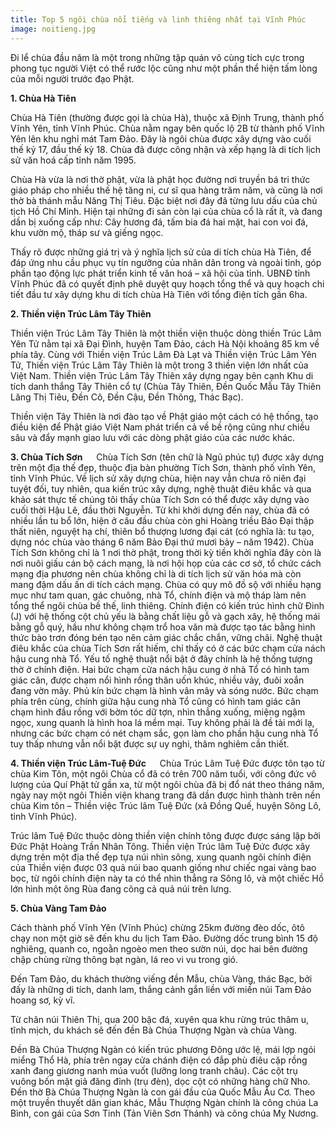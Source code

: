```yaml
---
title: Top 5 ngôi chùa nổi tiếng và linh thiêng nhất tại Vĩnh Phúc
image: noitieng.jpg
---
```


Đi lể chùa đầu năm là một trong những tập quán vô cùng tích cực trong phong tục người Việt có thể rước lộc cũng như một phần thể hiện tấm lòng của mỗi người trước đạo Phật.

**1. Chùa Hà Tiên**  

Chùa Hà Tiên (thường được gọi là chùa Hà), thuộc xã Định Trung, thành phố Vĩnh Yên, tỉnh Vĩnh Phúc. Chùa nằm ngay bên quốc lộ 2B từ thành phố Vĩnh Yên lên khu nghỉ mát Tam Đảo. Đây là ngôi chùa được xây dựng vào cuối thế kỷ 17, đầu thế kỷ 18. Chùa đã được công nhận và xếp hạng là di tích lịch sử văn hoá cấp tỉnh năm 1995.

Chùa Hà vừa là nơi thờ phật, vừa là phật học đường nơi truyền bá tri thức giáo pháp cho nhiều thế hệ tăng ni, cư sĩ qua hàng trăm năm, và cũng là nơi thờ bà thánh mẫu Năng Thị Tiêu. Đặc biệt nơi đây đã từng lưu dấu của chủ tịch Hồ Chí Minh. Hiện tại những đi sản còn lại của chùa cổ là rất ít, và đang dần bị xuống cấp như: Cây hương đá, tấm bia đá hai mặt, hai con voi đá, khu vườn mộ, tháp sư và giếng ngọc.

Thấy rõ được những giá trị và ý nghĩa lịch sử của di tích chùa Hà Tiên, để đáp ứng nhu cầu phục vụ tín ngưỡng của nhân dân trong và ngoài tỉnh, góp phần tạo động lực phát triển kinh tế văn hoá – xã hội của tỉnh. UBNĐ tỉnh Vĩnh Phúc đã có quyết định phê duyệt quy hoạch tổng thể và quy hoạch chi tiết đầu tư xây dựng khu di tích chùa Hà Tiên với tổng điện tích gần 6ha.

**2. Thiền viện Trúc Lâm Tây Thiên**

Thiền viện Trúc Lâm Tây Thiên là một thiền viện thuộc dòng thiền Trúc Lâm Yên Tử nằm tại xã Đại Đình, huyện Tam Đảo, cách Hà Nội khoảng 85 km về phía tây. Cùng với Thiền viện Trúc Lâm Đà Lạt và Thiền viện Trúc Lâm Yên Tử, Thiền viện Trúc Lâm Tây Thiên là một trong 3 thiền viện lớn nhất của Việt Nam. Thiền viện Trúc Lâm Tây Thiên xây dựng ngay bên cạnh Khu di tích danh thắng Tây Thiên cổ tự (Chùa Tây Thiên, Đền Quốc Mẫu Tây Thiên Lăng Thị Tiêu, Đền Cô, Đền Cậu, Đền Thõng, Thác Bạc).

Thiền viện Tây Thiên là nơi đào tạo về Phật giáo một cách có hệ thống, tạo điều kiện để Phật giáo Việt Nam phát triển cả về bề rộng cũng như chiều sâu và đẩy mạnh giao lưu với các dòng phật giáo của các nước khác.


**3. Chùa Tích Sơn**
 
Chùa Tích Sơn (tên chữ là Ngũ phúc tự) được xây dựng trên một địa thế đẹp, thuộc địa bàn phường Tích Sơn, thành phố vĩnh Yên, tỉnh Vĩnh Phúc. Về lịch sử xây dựng chùa, hiện nay vẫn chưa rõ niên đại tuyệt đối, tuy nhiên, qua kiến trúc xây dựng, nghệ thuật điêu khắc và qua khảo sát thực tế chúng tôi thấy chùa Tích Sơn có thể được xây dựng vào cuối thời Hậu Lê, đầu thời Nguyễn. Từ khi khởi dựng đến nay, chùa đã có nhiều lần tu bổ lớn, hiện ở câu đầu chùa còn ghi Hoàng triều Bảo Đại thập thất niên, nguyệt hạ chí, thiên bổ thượng lương đại cát (có nghĩa là: tu tạo, dựng nóc chùa vào tháng 6 năm Bảo Đại thứ mươi bảy – năm 1942). Chùa Tích Sơn không chỉ là 1 nơi thờ phật, trong thời kỳ tiền khởi nghĩa đây còn là nơi nuôi giấu cán bộ cách mạng, là nơi hội họp của các cơ sở, tổ chức cách mạng địa phương nên chùa không chỉ là di tích lịch sử văn hóa mà còn mang đậm dấu ấn di tích cách mạng. Chùa có quy mô đồ sộ với nhiều hạng mục như tam quan, gác chuông, nhà Tổ, chính điện và mộ tháp làm nên tổng thể ngôi chùa bề thế, linh thiêng. Chính điện có kiến trúc hình chữ Đinh (J) với hệ thống cột chủ yếu là bằng chất liệu gỗ và gạch xây, hệ thống mái bằng gỗ quý, hầu như không chạm trổ hoa văn mà được tạo tác bằng hình thức bào trơn đóng bén tạo nên cảm giác chắc chắn, vững chãi. Nghệ thuật điêu khắc của chùa Tích Sơn rất hiếm, chỉ thấy có ở các bức chạm cửa nách hậu cung nhà Tổ. Yếu tố nghệ thuật nổi bật ở đây chính là hệ thống tượng thờ ở chính điện. Hai bức chạm cửa nách hậu cung ở nhà Tổ có hình tam giác cân, được chạm nổi hình rồng thân uốn khúc, nhiều vảy, đuôi xoắn đang vờn mây. Phủ kín bức chạm là hình vân mây và sóng nước. Bức chạm phía trên cùng, chính giữa hậu cung nhà Tổ cũng có hình tam giác cân chạm hình đầu rồng với bờm tóc dữ tợn, nhìn thẳng xuống, miệng ngậm ngọc, xung quanh là hình hoa lá mềm mại. Tuy không phải là đề tài mới lạ, nhưng các bức chạm có nét chạm sắc, gọn làm cho phần hậu cung nhà Tổ tuy thấp nhưng vẫn nổi bật được sự uy nghi, thâm nghiêm cần thiết.


**4. Thiền viện Trúc Lâm-Tuệ Đức**
 
Chùa Trúc Lâm Tuệ Đức được tôn tạo từ chùa Kim Tôn, một ngôi Chùa cổ đã có trên 700 năm tuổi, với công đức vô lượng của Quí Phật tử gần xa, từ một ngôi chùa đã bị đổ nát theo tháng năm, ngày nay một ngôi Thiền viện khang trang đã dần được hình thành trên nền chùa Kim tôn – Thiền việc Trúc lâm Tuệ Đức (xã Đồng Quế, huyện Sông Lô, tỉnh Vĩnh Phúc).

Trúc lâm Tuệ Đức thuộc dòng thiền viện chính tông được được sáng lập bởi Đức Phật Hoàng Trần Nhân Tông. Thiền viện Trúc lâm Tuệ Đức được xây dựng trên một địa thế đẹp tựa núi nhìn sông, xung quanh ngôi chính điện của Thiền viện được 03 quả núi bao quanh giống như chiếc ngai vàng bao bọc, từ ngôi chính điện này ta có thể nhìn thẳng ra Sông lô, và một chiếc Hồ lớn hình một ông Rùa đang cõng cả quả núi trên lưng.


**5. Chùa Vàng Tam Đảo**

Cách thành phố Vĩnh Yên (Vĩnh Phúc) chừng 25km đường đèo dốc, ôtô chạy non một giờ sẽ đến khu du lịch Tam Đảo. Đường dốc trung bình 15 độ nghiêng, quanh co, ngoằn ngoèo men theo sườn núi, dọc hai bên đường chập chùng rừng thông bạt ngàn, lá reo vi vu trong gió.

Đến Tam Đảo, du khách thường viếng đền Mẫu, chùa Vàng, thác Bạc, bởi đấy là những di tích, danh lam, thắng cảnh gắn liền với miền núi Tam Đảo hoang sơ, kỳ vĩ.

Từ chân núi Thiên Thị, qua 200 bậc đá, xuyên qua khu rừng trúc thâm u, tĩnh mịch, du khách sẽ đến đền Bà Chúa Thượng Ngàn và chùa Vàng.

Đền Bà Chúa Thượng Ngàn có kiến trúc phương Đông ước lệ, mái lợp ngói miểng Thổ Hà, phía trên ngay cửa chánh điện có đắp phù điêu cặp rồng xanh đang giương nanh múa vuốt (lưỡng long tranh châu). Các cột trụ vuông bốn mặt giả đăng đỉnh (trụ đèn), dọc cột có những hàng chữ Nho. Đền thờ Bà Chúa Thượng Ngàn là con gái đầu của Quốc Mẫu Âu Cơ. Theo một truyền thuyết dân gian khác, Mẫu Thượng Ngàn chính là công chúa La Bình, con gái của Sơn Tinh (Tản Viên Sơn Thánh) và công chúa Mỵ Nương.